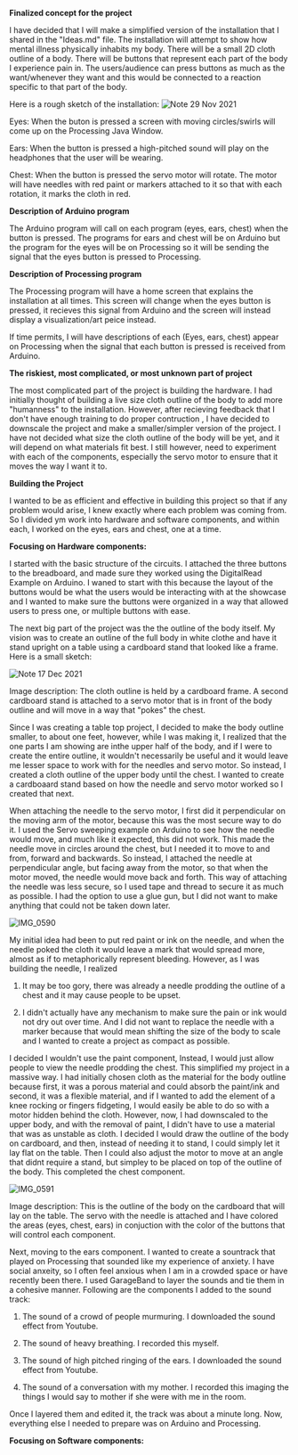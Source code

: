 **Finalized concept for the project**

I have decided that I will make a simplified version of the installation that I shared in the "Ideas.md" file. The installation will attempt to show how mental illness physically inhabits my body. There will be a small 2D cloth outline of a body. There will be buttons that represent each part of the body I experience pain in. The users/audience can press buttons as much as the want/whenever they want and this would be connected to a reaction specific to that part of the body. 

Here is a rough sketch of the installation: 
![Note 29 Nov 2021](https://user-images.githubusercontent.com/89835212/143825878-b63d84ad-02b4-48eb-b4ca-c8246452f87a.jpg)

Eyes: 
When the buton is pressed a screen with moving circles/swirls will come up on the Processing Java Window. 

Ears: 
When the button is pressed a high-pitched sound will play on the headphones that the user will be wearing. 

Chest: 
When the button is pressed the servo motor will rotate. The motor will have needles with red paint or markers attached to it so that with each rotation, it marks the cloth in red. 

**Description of Arduino program**

The Arduino program will call on each program (eyes, ears, chest) when the button is pressed. The programs for ears and chest will be on Arduino but the program for the eyes will be on Processing so it will be sending the signal that the eyes button is pressed to Processing. 

**Description of Processing program** 

The Processing program will have a home screen that explains the installation at all times. This screen will change when the eyes button is pressed, it recieves this signal from Arduino and the screen will instead display a visualization/art peice instead. 

If time permits, I will have descriptions of each (Eyes, ears, chest) appear on Processing when the signal that each button is pressed is received from Arduino. 

**The riskiest, most complicated, or most unknown part of project**

The most complicated part of the project is building the hardware. I had initially thought of building a live size cloth outline of the body to add more "humanness" to the installation. However, after recieving feedback that I don't have enough training to do proper contruction , I have decided to downscale the project and make a smaller/simpler version of the project. I have not decided what size the cloth outline of the body will be yet, and it will depend on what materials fit best. I still however, need to experiment with each of the components, especially the servo motor to ensure that it moves the way I want it to. 

**Building the Project** 

I wanted to be as efficient and effective in building this project so that if any problem would arise, I knew exactly where each problem was coming from. So I divided ym work into hardware and software components, and within each, I worked on the eyes, ears and chest, one at a time. 

**Focusing on Hardware components:**

I started with the basic structure of the circuits. I attached the three buttons to the breadboard, and made sure they worked using the DigitalRead Example on Arduino. I waned to start with this because the layout of the buttons would be what the users would be interacting with at the showcase and I wanted to make sure the buttons were organized in a way that allowed users to press one, or multiple buttons with ease. 

The next big part of the project was the the outline of the body itself. My vision was to create an outline of the full body in white clothe and have it stand upright on a table using a cardboard stand that looked like a frame. Here is a small sketch:

![Note 17 Dec 2021](https://user-images.githubusercontent.com/89835212/146522283-7e7bfa90-0247-4f63-a104-337abd96aac0.jpg)

Image description: The cloth outline is held by a cardboard frame. A second cardboard stand is attached to a servo motor that is in front of the body outline and will move in a way that "pokes" the chest. 

Since I was creating a table top project, I decided to make the body outline smaller, to about one feet, however, while I was making it, I realized that the one parts I am showing are inthe upper half of the body, and if I were to create the entire outline, it wouldn't necessarily be useful and it would leave me lesser space to work with for the needles and servo motor. So instead, I created a cloth outline of the upper body until the chest. I wanted to create a cardboaard stand based on how the needle and servo motor worked so I created that next. 

When attaching the needle to the servo motor, I first did it perpendicular on the moving arm of the motor, because this was the most secure way to do it. I used the Servo sweeping example on Arduino to see how the needle would move, and much like it expected, this did not work. This made the needle move in circles around the chest, but I needed it to move to and from, forward and backwards. So instead, I attached the needle at perpendicular angle, but facing away from the motor, so that when the motor moved, the needle would move back and forth. This way of attaching the needle was less secure, so I used tape and thread to secure it as much as possible. I had the option to use a glue gun, but I did not want to make anything that could not be taken down later. 

![IMG_0590](https://user-images.githubusercontent.com/89835212/146523932-22922708-7d97-462e-97c6-011db328806d.JPG)

My initial idea had been to put red paint or ink on the needle, and when the needle poked the cloth it would leave a mark that would spread more, almost as if to metaphorically represent bleeding. However, as I was building the needle, I realized 

1. It may be too gory, there was already a needle prodding the outline of a chest and it may cause people to be upset. 

2. I didn't actually have any mechanism to make sure the pain or ink would not dry out over time. And I did not want to replace the needle with a marker because that would mean shifting the size of the body to scale and I wanted to create a project as compact as possible. 

I decided I wouldn't use the paint component, Instead, I would just allow people to view the needle prodding the chest. This simplified my project in a massive way. I had initially chosen cloth as the material for the body outline because first, it was a porous material and could absorb the paint/ink and second, it was a flexible material, and if I wanted to add the element of a knee rocking or fingers fidgeting, I would easily be able to do so with a motor hidden behind the cloth. However, now, I had downscaled to the upper body, and with the removal of paint, I didn't have to use a material that was as unstable as cloth. I decided I would draw the outline of the body on cardboard, and then, instead of needing it to stand, I could simply let it lay flat on the table. Then I could also adjust the motor to move at an angle that didnt require a stand, but simpley to be placed on top of the outline of the body. This completed the chest component. 

![IMG_0591](https://user-images.githubusercontent.com/89835212/146526099-3c5caeae-8918-4256-843b-21dd856a3880.JPG)

Image description: This is the outline of the body on the cardboard that will lay on the table. The servo with the needle is attached and I have colored the areas (eyes, chest, ears) in conjuction with the color of the buttons that will control each component. 

Next, moving to the ears component. I wanted to create a sountrack that played on Processing that sounded like my experience of anxiety. I have social anxeity, so I often feel anxious when I am in a crowded space or have recently been there. I used GarageBand to layer the sounds and tie them in a cohesive manner. Following are the components I added to the sound track: 

1. The sound of a crowd of people murmuring. I downloaded the sound effect from Youtube. 

2. The sound of heavy breathing. I recorded this myself. 

3. The sound of high pitched ringing of the ears. I downloaded the sound effect from Youtube. 

4. The sound of a conversation with my mother. I recorded this imaging the things I would say to mother if she were with me in the room. 

Once I layered them and edited it, the track was about a minute long. Now, everything else I needed to prepare was on Arduino and Processing. 


**Focusing on Software components:**





